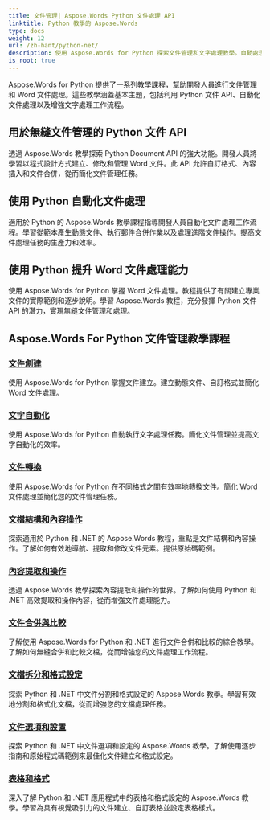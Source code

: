 ```yaml
---
title: 文件管理| Aspose.Words Python 文件處理 API
linktitle: Python 教學的 Aspose.Words
type: docs
weight: 12
url: /zh-hant/python-net/
description: 使用 Aspose.Words for Python 探索文件管理和文字處理教學。自動處理文件、自訂格式並建立動態文件。
is_root: true
---
```

Aspose.Words for Python 提供了一系列教學課程，幫助開發人員進行文件管理和 Word 文件處理。這些教學涵蓋基本主題，包括利用 Python 文件 API、自動化文件處理以及增強文字處理工作流程。

## 用於無縫文件管理的 Python 文件 API

透過 Aspose.Words 教學探索 Python Document API 的強大功能。開發人員將學習以程式設計方式建立、修改和管理 Word 文件。此 API 允許自訂格式、內容插入和文件合併，從而簡化文件管理任務。

## 使用 Python 自動化文件處理

適用於 Python 的 Aspose.Words 教學課程指導開發人員自動化文件處理工作流程。學習從範本產生動態文件、執行郵件合併作業以及處理進階文件操作。提高文件處理任務的生產力和效率。

## 使用 Python 提升 Word 文件處理能力

使用 Aspose.Words for Python 掌握 Word 文件處理。教程提供了有關建立專業文件的實際範例和逐步說明。學習 Aspose.Words 教程，充分發揮 Python 文件 API 的潛力，實現無縫文件管理和處理。

## Aspose.Words For Python 文件管理教學課程
### [文件創建](./document-creation/)
使用 Aspose.Words for Python 掌握文件建立。建立動態文件、自訂格式並簡化 Word 文件處理。
### [文字自動化](./word-automation/)
使用 Aspose.Words for Python 自動執行文字處理任務。簡化文件管理並提高文字自動化的效率。
### [文件轉換](./document-conversion/)
使用 Aspose.Words for Python 在不同格式之間有效率地轉換文件。簡化 Word 文件處理並簡化您的文件管理任務。 
### [文檔結構和內容操作](./document-structure-and-content-manipulation/)
探索適用於 Python 和 .NET 的 Aspose.Words 教程，重點是文件結構和內容操作。了解如何有效地導航、提取和修改文件元素。提供原始碼範例。
### [內容提取和操作](./content-extraction-and-manipulation/)
透過 Aspose.Words 教學探索內容提取和操作的世界。了解如何使用 Python 和 .NET 高效提取和操作內容，從而增強文件處理能力。
### [文件合併與比較](./document-combining-and-comparison/)
了解使用 Aspose.Words for Python 和 .NET 進行文件合併和比較的綜合教學。了解如何無縫合併和比較文檔，從而增強您的文件處理工作流程。
### [文檔拆分和格式設定](./document-splitting-and-formatting/)
探索 Python 和 .NET 中文件分割和格式設定的 Aspose.Words 教學。學習有效地分割和格式化文檔，從而增強您的文檔處理任務。 
### [文件選項和設置](./document-options-and-settings/)
探索 Python 和 .NET 中文件選項和設定的 Aspose.Words 教學。了解使用逐步指南和原始程式碼範例來最佳化文件建立和格式設定。
### [表格和格式](./tables-and-formatting/)
深入了解 Python 和 .NET 應用程式中的表格和格式設定的 Aspose.Words 教學。學習為具有視覺吸引力的文件建立、自訂表格並設定表格樣式。 